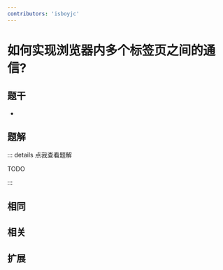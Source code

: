```yaml
---
contributors: 'isboyjc'
---
```


# 如何实现浏览器内多个标签页之间的通信?

## 题干

- 



## 题解

::: details 点我查看题解

  TODO

:::



## 相同


## 相关


## 扩展

